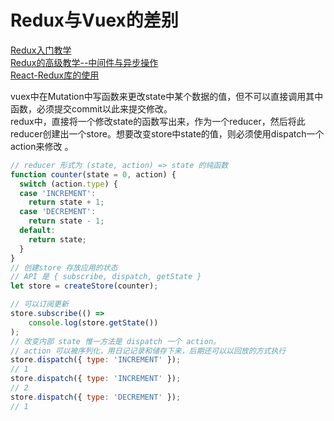 # Redux与Vuex的差别
[Redux入门教学](http://www.ruanyifeng.com/blog/2016/09/redux_tutorial_part_one_basic_usages.html)  
[Redux的高级教学--中间件与异步操作](http://www.ruanyifeng.com/blog/2016/09/redux_tutorial_part_two_async_operations.html)  
[React-Redux库的使用](http://www.ruanyifeng.com/blog/2016/09/redux_tutorial_part_three_react-redux.html)  

vuex中在Mutation中写函数来更改state中某个数据的值，但不可以直接调用其中函数，必须提交commit以此来提交修改。  
redux中，直接将一个修改state的函数写出来，作为一个reducer，然后将此reducer创建出一个store。想要改变store中state的值，则必须使用dispatch一个action来修改 。 
```js
// reducer 形式为 (state, action) => state 的纯函数
function counter(state = 0, action) {
  switch (action.type) {
  case 'INCREMENT':
    return state + 1;
  case 'DECREMENT':
    return state - 1;
  default:
    return state;
  }
}
// 创建store 存放应用的状态
// API 是 { subscribe, dispatch, getState }
let store = createStore(counter);

// 可以订阅更新
store.subscribe(() =>
    console.log(store.getState())
);
// 改变内部 state 惟一方法是 dispatch 一个 action。
// action 可以被序列化，用日记记录和储存下来，后期还可以以回放的方式执行
store.dispatch({ type: 'INCREMENT' });
// 1
store.dispatch({ type: 'INCREMENT' });
// 2
store.dispatch({ type: 'DECREMENT' });
// 1
```